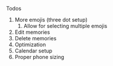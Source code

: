 Todos
1. More emojis (three dot setup)
	1. Allow for selecting multiple emojis
2. Edit memories
3. Delete memories
4. Optimization
5. Calendar setup
6. Proper phone sizing
